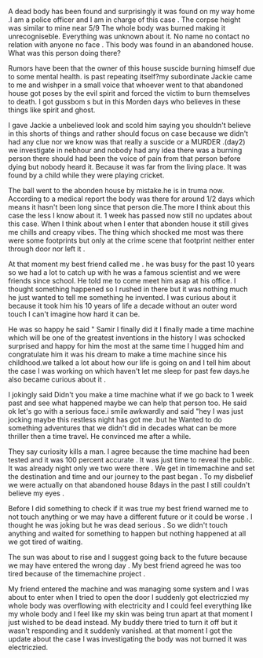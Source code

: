 A dead body has been found and surprisingly it was found on my way home .I am a police officer and I am in charge of this case . The corpse height was similar to mine near 5/9 The whole body was burned making it unrecogniseble. Everything was unknown about it. No name no contact no relation with anyone no face . This body was found in an  abandoned house. What was this person doing there? 

Rumors have been that the owner of this house suscide  burning himself due to some mental health. is past repeating itself?my subordinate Jackie came to me and wishper in a small voice that whoever went to that abandoned house got poses by the evil spirit and forced the victim to burn themselves to death. I got gussbom s but in this Morden days who believes in these things like spirit and ghost. 

I gave Jackie a unbelieved look and scold him saying you shouldn't believe in this shorts of things and rather should focus on case because we didn't had any clue nor we know was that really a suscide or a MURDER .(day2) we investigate in nebhour and nobody had any idea there was a burning person there should had been the voice of pain from that person before dying but nobody heard it. Because it was far from the living place. It was found by a child while they were playing cricket. 

The ball went to the abonden house by mistake.he is in truma now. According to a medical report the body was there for around 1/2 days which means it hasn't been long since that person die.The more I think about this case the less I know about it. 1 week has passed now still no updates about this case. When I think about when I enter that abonden house it still gives me chills and creapy vibes. The thing which shocked me most was there were some footprints but only at the crime scene that footprint neither enter through door nor left it .

 At that moment my best friend called me . he was busy for the  past 10 years so we had a lot to catch up with he was a famous scientist and we were friends since school. He told me to come meet him asap at his office. I thought something happened so I rushed in there but it was nothing much he just wanted to tell me something he invented. I was curious about it because it took him his 10 years of life a decade without an outer word touch I can't imagine how hard it can be. 

He was so happy he said " Samir I finally did it I finally made a time machine which will be one of the greatest inventions in the history I was schocked surprised and happy for him the most at the same time I hugged him and congratulate him it was his dream to make a time machine since his childhood.we talked a lot about how our life is going on and I tell him about the case I was working on which haven't let me sleep for past few days.he also became curious about it .

 I jokingly said Didn't you make a time machine what if we go back to 1 week past and see what happened maybe we can help that person too. He said ok let's go with a serious face.i smile awkwardly and said "hey I was just jocking maybe this restless night has got me .but he Wanted to do something adventures that we didn't did in decades what can be more thriller then a time travel. He convinced me after a while.

 They say curiosity kills a man. I agree because the time machine had been tested and it was 100 percent accurate . It was just time to reveal the public. It was already night only we two were there . We get in timemachine and set the destination and time and our journey to the past began . To my disbelief we were actually on that abandoned house 8days in the past I still couldn't believe my eyes . 

Before I did something to check if it was true my best friend warned me to not touch anything or we may have a different future or it could be worse . I thought he was joking but he was dead serious . So we didn't touch anything and waited for something to happen but nothing happened at all we got tired of waiting. 

The sun was about to rise and I suggest going back to the future because we may have entered the wrong day . My best friend agreed he was too tired  because of the timemachine project . 

My friend entered the machine and was managing some system and I was about to enter when I tried to open the door I suddenly got electriczied my whole body was overflowing with electricity and I could feel everything like my whole body and I feel like my skin was being trun apart at that moment I just wished to be dead instead. My buddy there tried to turn it off but it wasn't responding and it suddenly vanished. at that moment I got the update about the case I was investigating the body was not burned  it was electriczied.